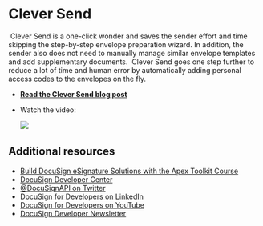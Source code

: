 # Clever Send
​
Clever Send is a one-click wonder and saves the sender effort and time skipping the step-by-step envelope preparation wizard. In addition, the sender also does not need to manually manage similar envelope templates and add supplementary documents. 
​
Clever Send goes one step further to reduce a lot of time and human error by automatically adding personal access codes to the envelopes on the fly.
​
* **[Read the Clever Send blog post](https://www.docusign.com/blog/developers/beyond-esignature-salesforce-part-2-clever-send)**
* Watch the video:  
    
    [![](https://com.edit.docusign.com/sites/d8/files/social_media_images/2022-02/Blog_ApexCleverSend_social.png)](https://studio.brightcove.com/products/videocloud/media/videos/6296161929001)
​
## Additional resources
- [Build DocuSign eSignature Solutions with the Apex Toolkit Course](https://dsudevelopers.docusign.com/build-docusign-esignature-solutions-with-apex-toolkit?_gl=1*170v8cn*_ga*MTI2NTY3ODc1My4xNjQ0MjIxMzAw*_ga_1TZ7S9D6BQ*MTY0NDM3MzMyNS43LjEuMTY0NDM3MzMzNS4w&_ga=2.87741976.1279654584.1644221300-1265678753.1644221300)
- [DocuSign Developer Center](https://developers.docusign.com)
- [@DocuSignAPI on Twitter](https://twitter.com/docusignapi)
- [DocuSign for Developers on LinkedIn](https://www.linkedin.com/showcase/docusign-for-developers/)
- [DocuSign for Developers on YouTube](https://www.youtube.com/playlist?list=PLXpRTgmbu4opxdx2IThm4pDYS8tIKEb0w)
- [DocuSign Developer Newsletter](https://developers.docusign.com/newsletter/)